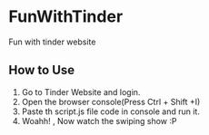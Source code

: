 # FunWithTinder
Fun with tinder website

## How to Use
1. Go to Tinder Website and login.
2. Open the browser console(Press Ctrl + Shift +I)
3. Paste th script.js file code in console and run it.
4. Woahh! , Now watch the swiping show :P
